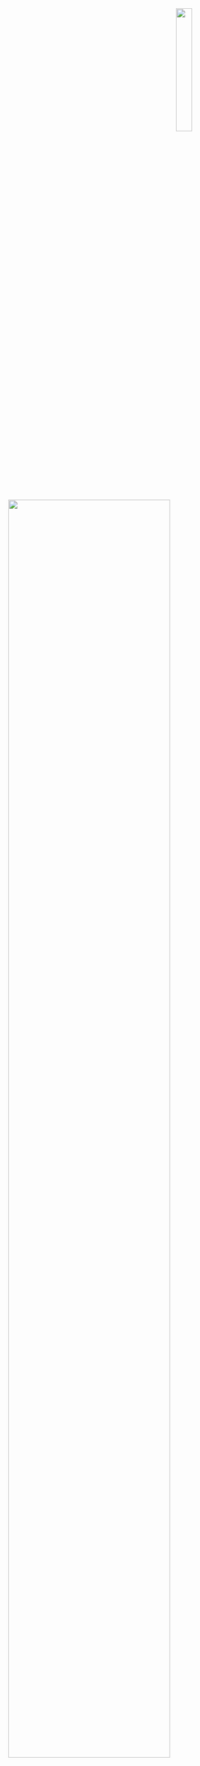 <div align="center">
<img src="images/gif-readme.gif" width="25%" align="right" />
<img src="https://readme-typing-svg.demolab.com?font=Robot+Mono&weight=500&size=50&duration=4000&pause=300&color=3797FF&center=true&vCenter=true&multiline=true&repeat=false&random=false&width=1300&height=130&lines=Hola!+Que tal?;Me+llamo+Juliana+Ortiz" width="80%" /> 
<br><br>
<pre height="">
    💻 Aprendiendo a programar!
    🌸 Mis pronombres son she/her/ella
    🧑‍🍳 Actualmente estudiando la carrera de gastronomía!
</pre>

